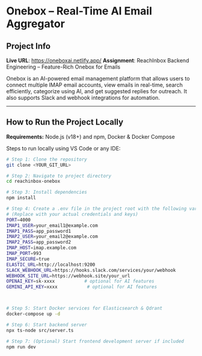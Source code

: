 # Onebox – Real-Time AI Email Aggregator

## Project Info

**Live URL**: https://oneboxai.netlify.app/
**Assignment**: ReachInbox Backend Engineering – Feature-Rich Onebox for Emails

Onebox is an AI-powered email management platform that allows users to connect multiple IMAP email accounts, view emails in real-time, search efficiently, categorize using AI, and get suggested replies for outreach. It also supports Slack and webhook integrations for automation.

---

## How to Run the Project Locally

**Requirements:** Node.js (v18+) and npm, Docker & Docker Compose  

Steps to run locally using VS Code or any IDE:

```bash
# Step 1: Clone the repository
git clone <YOUR_GIT_URL>

# Step 2: Navigate to project directory
cd reachinbox-onebox

# Step 3: Install dependencies
npm install

# Step 4: Create a .env file in the project root with the following variables
# (Replace with your actual credentials and keys)
PORT=4000
IMAP1_USER=your_email1@example.com
IMAP1_PASS=app_password1
IMAP2_USER=your_email2@example.com
IMAP2_PASS=app_password2
IMAP_HOST=imap.example.com
IMAP_PORT=993
IMAP_SECURE=true
ELASTIC_URL=http://localhost:9200
SLACK_WEBHOOK_URL=https://hooks.slack.com/services/your/webhook
WEBHOOK_SITE_URL=https://webhook.site/your_url
OPENAI_KEY=sk-xxxx           # optional for AI features
GEMINI_API_KEY=xxxx           # optional for AI features



# Step 5: Start Docker services for Elasticsearch & Qdrant
docker-compose up -d

# Step 6: Start backend server
npx ts-node src/server.ts

# Step 7: (Optional) Start frontend development server if included
npm run dev

